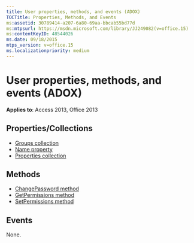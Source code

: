 ```yaml
---
title: User properties, methods, and events (ADOX)
TOCTitle: Properties, Methods, and Events
ms:assetid: 30789414-a207-6a80-69aa-bbcab55bd77d
ms:mtpsurl: https://msdn.microsoft.com/library/JJ249082(v=office.15)
ms:contentKeyID: 48544026
ms.date: 09/18/2015
mtps_version: v=office.15
ms.localizationpriority: medium
---
```


# User properties, methods, and events (ADOX)

**Applies to**: Access 2013, Office 2013

## Properties/Collections

- [Groups collection](groups-collection-adox.md)
- [Name property](name-property-adox.md)
- [Properties collection](properties-collection-ado.md)

## Methods

- [ChangePassword method](changepassword-method-adox.md)
- [GetPermissions method](getpermissions-method-adox.md)
- [SetPermissions method](setpermissions-method-adox.md)

## Events

None.

